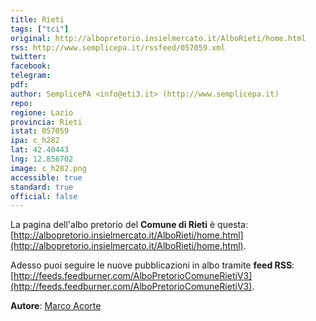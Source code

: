 ```yaml
---
title: Rieti
tags: ["tci"]
original: http://albopretorio.insielmercato.it/AlboRieti/home.html
rss: http://www.semplicepa.it/rssfeed/057059.xml
twitter: 
facebook: 
telegram: 
pdf: 
author: SemplicePA <info@eti3.it> (http://www.semplicepa.it)
repo: 
regione: Lazio
provincia: Rieti
istat: 057059
ipa: c_h282
lat: 42.40443
lng: 12.856702
image: c_h282.png
accessible: true
standard: true
official: false
---
```


La pagina dell'albo pretorio del **Comune di Rieti** è questa: [http://albopretorio.insielmercato.it/AlboRieti/home.html](http://albopretorio.insielmercato.it/AlboRieti/home.html).

Adesso puoi seguire le nuove pubblicazioni in albo tramite **feed RSS**: [http://feeds.feedburner.com/AlboPretorioComuneRietiV3](http://feeds.feedburner.com/AlboPretorioComuneRietiV3).


**Autore**: [Marco Acorte](https://twitter.com/acor3)
